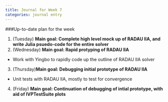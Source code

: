 ```yaml
---
title: Journal for Week 7
categories: journal entry
---
```


###Up-to-date plan for the week
1. (Tuesday) __Main goal: Complete high level mock up of RADAU IIA, and write Julia psuedo-code for the entire solver__
2. (Wednesday) __Main goal: Rapid protyping of RADAU IIA__ 
  + Work with Yingbo to rapidly code up the outline of RADAU IIA solver
3. (Thursday)__Main goal: Debugging initial prototype of RADAU IIA__
  + Unit tests with RADAU IIA, mostly to test for convergence
4. (Friday) __Main goal: Continuation of debugging of intial prototype, with aid of IVPTestSuite plots__


